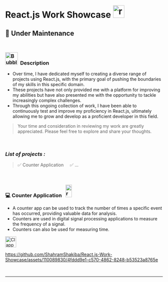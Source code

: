 # React.js Work Showcase   <img src="https://skillicons.dev/icons?i=react" height="40" alt="react logo" height="40" width="36"  />

## 🚧 Under Maintenance <br/><br/>
<!----------------------------------------- Description ---------------------------------------->
### <img src="https://raw.githubusercontent.com/Tarikul-Islam-Anik/Animated-Fluent-Emojis/master/Emojis/Symbols/Bubbles.png" alt="Bubbles" width="40" height="40" />&nbsp; Description
- Over time, I have dedicated myself to creating a diverse range of projects using React.js, with the primary goal of pushing the boundaries of my skills in this specific domain.
- These projects have not only provided me with a platform for improving my abilities but have also presented me with the opportunity to tackle increasingly complex challenges.
- Through this ongoing collection of work, I have been able to continuously test and improve my proficiency in React.js, ultimately allowing me to grow and develop as a proficient developer in this field.
  
> Your time and consideration in reviewing my work are greatly appreciated. Please feel free to explore and share your thoughts.

<br/>

 ### _List of projects :_ 
 > ✅ Counter Application &nbsp;&nbsp;&nbsp; ✅ ... <br/>
 
    
<br/>

<!--=====================  Coming Soon Page =============================-->
### 💻 Counter Application  &nbsp; <img src="https://skillicons.dev/icons?i=react" height="40" alt="react logo" width="20"  />
- A counter app can be used to track the number of times a specific event has occurred, providing valuable data for analysis.
- Counters are used in digital signal processing applications to measure the frequency of a signal.
- Counters can also be used for measuring time.
  
<img src="https://raw.githubusercontent.com/Tarikul-Islam-Anik/Telegram-Animated-Emojis/main/Objects/Clapper%20Board.webp" alt="Clapper Board" width="35" />

https://github.com/ShahramShakiba/React.js-Work-Showcase/assets/110089830/4fddd9e1-c570-4862-8248-b53523a8765e



  <br/> 

 ***

